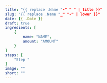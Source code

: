 ```yaml
---
title: "{{ replace .Name "-" " " | title }}"
slug: "{{ replace .Name "_" "-" | lower }}"
date: {{ .Date }}
draft: true
ingredients: [
    {
        name: "NAME",
        amount: "AMOUNT"
    }
]
steps: [
    "Step "
]
image: ""
short: ""
---
```

